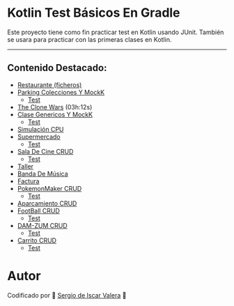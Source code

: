 # Kotlin Test Básicos En Gradle
Este proyecto tiene como fin practicar test en Kotlin usando JUnit. También se usara para practicar con las primeras clases en Kotlin.

---

## Contenido Destacado:
- [Restaurante (ficheros)](https://github.com/SergioDeIscarValera/KotlinGradleTestBasicos/tree/main/RestauranteFicheros/src/main/kotlin)
- [Parking Colecciones Y MockK](https://github.com/SergioDeIscarValera/KotlinGradleTestBasicos/tree/main/TestGradle/src/main/kotlin/parkingv2)
    - [Test](https://github.com/SergioDeIscarValera/KotlinGradleTestBasicos/tree/main/TestGradle/src/test/kotlin/parkingv2)
- [The Clone Wars](https://github.com/SergioDeIscarValera/KotlinGradleTestBasicos/tree/main/TestGradle/src/main/kotlin/clone_wars) (03h:12s)
- [Clase Genericos Y MockK](https://github.com/SergioDeIscarValera/KotlinGradleTestBasicos/tree/main/TestGradle/src/main/kotlin/clase_gen)
    - [Test](https://github.com/SergioDeIscarValera/KotlinGradleTestBasicos/tree/main/TestGradle/src/test/kotlin/clase_gen)
- [Simulación CPU](https://github.com/SergioDeIscarValera/KotlinGradleTestBasicos/tree/main/TestGradle/src/main/kotlin/roundRobin)
- [Supermercado](https://github.com/SergioDeIscarValera/KotlinGradleTestBasicos/tree/main/TestGradle/src/main/kotlin/supermercado)
    - [Test](https://github.com/SergioDeIscarValera/KotlinGradleTestBasicos/tree/main/TestGradle/src/test/kotlin/supermercado)
- [Sala De Cine CRUD](https://github.com/SergioDeIscarValera/KotlinGradleTestBasicos/tree/main/TestGradle/src/main/kotlin/SalaDeCine)
    - [Test](https://github.com/SergioDeIscarValera/KotlinGradleTestBasicos/tree/main/TestGradle/src/test/kotlin/SalaDeCine)
- [Taller](https://github.com/SergioDeIscarValera/KotlinGradleTestBasicos/tree/main/TestGradle/src/main/kotlin/taller)
- [Banda De Música](https://github.com/SergioDeIscarValera/KotlinGradleTestBasicos/tree/main/TestGradle/src/main/kotlin/bandamusical)
- [Factura](https://github.com/SergioDeIscarValera/KotlinGradleTestBasicos/tree/main/TestGradle/src/main/kotlin/factura)
- [PokemonMaker CRUD](https://github.com/SergioDeIscarValera/KotlinGradleTestBasicos/tree/main/TestGradle/src/main/kotlin/PokemonMaker)
    - [Test](https://github.com/SergioDeIscarValera/KotlinGradleTestBasicos/tree/main/TestGradle/src/test/kotlin/PokemonMaker)
- [Aparcamiento CRUD](https://github.com/SergioDeIscarValera/KotlinGradleTestBasicos/tree/main/TestGradle/src/main/kotlin/Aparcamiento)
- [FootBall CRUD](https://github.com/SergioDeIscarValera/KotlinGradleTestBasicos/tree/main/TestGradle/src/main/kotlin/FootBall)
    - [Test](https://github.com/SergioDeIscarValera/KotlinGradleTestBasicos/tree/main/TestGradle/src/test/kotlin/FootBall)
- [DAM-ZUM CRUD](https://github.com/SergioDeIscarValera/KotlinGradleTestBasicos/tree/main/TestGradle/src/main/kotlin/DAM_Zum)
    - [Test](https://github.com/SergioDeIscarValera/KotlinGradleTestBasicos/tree/main/TestGradle/src/test/kotlin/DAM_Zum_Test)
- [Carrito CRUD](https://github.com/SergioDeIscarValera/KotlinGradleTestBasicos/tree/main/TestGradle/src/main/kotlin/carrito)
    - [Test](https://github.com/SergioDeIscarValera/KotlinGradleTestBasicos/tree/main/TestGradle/src/test/kotlin/carrito_test)

# Autor
Codificado por 🚀 [Sergio de Iscar Valera](https://github.com/SergioDeIscarValera) 🐓